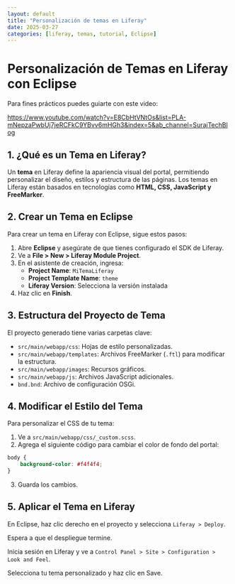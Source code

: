 ```yaml
---
layout: default
title: "Personalización de temas en Liferay"
date: 2025-03-27
categories: [liferay, temas, tutorial, Eclipse]
---
```


# Personalización de Temas en Liferay con Eclipse

Para fines prácticos puedes guiarte con este video:

https://www.youtube.com/watch?v=E8CbHtVNtOs&list=PLA-mNepzaPwbUj7jeRCFkC9YBvv6mHGh3&index=5&ab_channel=SurajTechBlog

## **1. ¿Qué es un Tema en Liferay?**

Un **tema** en Liferay define la apariencia visual del portal, permitiendo personalizar el diseño, estilos y estructura de las páginas. Los temas en Liferay están basados en tecnologías como **HTML, CSS, JavaScript y FreeMarker**.

## **2. Crear un Tema en Eclipse**

Para crear un tema en Liferay con Eclipse, sigue estos pasos:

1. Abre **Eclipse** y asegúrate de que tienes configurado el SDK de Liferay.
2. Ve a **File > New > Liferay Module Project**.
3. En el asistente de creación, ingresa:
   - **Project Name**: `MiTemaLiferay`
   - **Project Template Name**: `theme`
   - **Liferay Version**: Selecciona la versión instalada
4. Haz clic en **Finish**.

## **3. Estructura del Proyecto de Tema**

El proyecto generado tiene varias carpetas clave:

- `src/main/webapp/css`: Hojas de estilo personalizadas.
- `src/main/webapp/templates`: Archivos FreeMarker (`.ftl`) para modificar la estructura.
- `src/main/webapp/images`: Recursos gráficos.
- `src/main/webapp/js`: Archivos JavaScript adicionales.
- `bnd.bnd`: Archivo de configuración OSGi.

## **4. Modificar el Estilo del Tema**

Para personalizar el CSS de tu tema:

1. Ve a `src/main/webapp/css/_custom.scss`.
2. Agrega el siguiente código para cambiar el color de fondo del portal:

```scss
body {
    background-color: #f4f4f4;
}
```
3. Guarda los cambios.

## **5. Aplicar el Tema en Liferay**

En Eclipse, haz clic derecho en el proyecto y selecciona `Liferay > Deploy`.

Espera a que el despliegue termine.

Inicia sesión en Liferay y ve a `Control Panel > Site > Configuration > Look and Feel`.

Selecciona tu tema personalizado y haz clic en Save.
